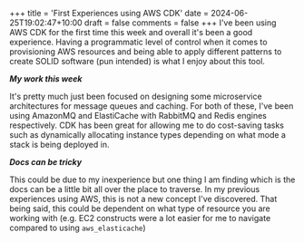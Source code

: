 +++
title = 'First Experiences using AWS CDK'
date = 2024-06-25T19:02:47+10:00
draft = false
comments = false
+++
I've been using AWS CDK for the first time this week and overall it's been a good experience. Having a programmatic level of control when it comes to provisioning AWS resources and being able to apply different patterns to create SOLID software (pun intended) is what I enjoy about this tool.

***My work this week***

It's pretty much just been focused on designing some microservice architectures for message queues and caching. For both of these, I've been using AmazonMQ and ElastiCache with RabbitMQ and Redis engines respectively. CDK has been great for allowing me to do cost-saving tasks such as dynamically allocating instance types depending on what mode a stack is being deployed in.

***Docs can be tricky***

This could be due to my inexperience but one thing I am finding which is the docs can be a little bit all over the place to traverse. In my previous experiences using AWS, this is not a new concept I've discovered. That being said, this could be dependent on what type of resource you are working with (e.g. EC2 constructs were a lot easier for me to navigate compared to using `aws_elasticache`)
